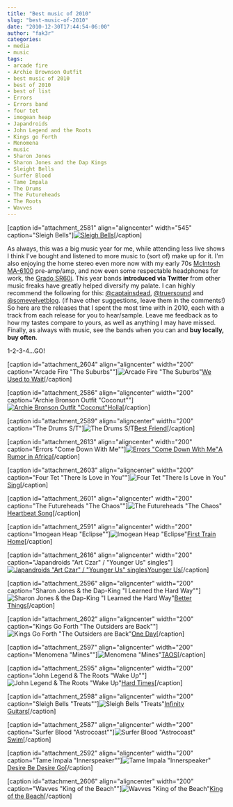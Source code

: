 ```yaml
---
title: "Best music of 2010"
slug: "best-music-of-2010"
date: "2010-12-30T17:44:54-06:00"
author: "fak3r"
categories:
- media
- music
tags:
- arcade fire
- Archie Brownson Outfit
- best music of 2010
- best of 2010
- best of list
- Errors
- Errors band
- four tet
- imogean heap
- Japandroids
- John Legend and the Roots
- Kings go Forth
- Menomena
- music
- Sharon Jones
- Sharon Jones and the Dap Kings
- Sleight Bells
- Surfer Blood
- Tame Impala
- The Drums
- The Futureheads
- The Roots
- Wavves
---
```


[caption id="attachment_2581" align="aligncenter" width="545" caption="Sleigh Bells"][![Sleigh Bells](http://fak3r.com/files/2010/12/Sleigh-Bells-Live.jpg)](http://fak3r.com/2010/12/30/best-music-of-2010/sleigh-bells-live/)[/caption]

As always, this was a big music year for me, while attending less live shows I think I've bought and listened to more music to (sort of) make up for it. I'm also enjoying the home stereo even more now with my early 70s [McIntosh MA-6100](http://www.roger-russell.com/amppre.htm) pre-amp/amp, and now even some respectable headphones for work, the [Grado SR60i](http://www.gradolabs.com/frameset_main.htm). This year bands **introduced via Twitter** from other music freaks have greatly helped diversify my palate. I can highly recommend the following for this: [@captainsdead](http://twitter.com/captainsdead), [@truersound](http://twitter.com/Truersound) and [@somevelvetblog](http://twitter.com/somevelvetblog). (if have other suggestions, leave them in the comments!) So here are the releases that I spent the most time with in 2010, each with a track from each release for you to hear/sample. Leave me feedback as to how my tastes compare to yours, as well as anything I may have missed. Finally, as always with music, see the bands when you can and **buy locally, buy often**.

1-2-3-4...GO!
<!-- more -->

[caption id="attachment_2604" align="aligncenter" width="200" caption="Arcade Fire "The Suburbs""]![Arcade Fire "The Suburbs" ](http://fak3r.com/files/2010/12/thesuburbs200.jpg)[We Used to Wait](http://dl.dropbox.com/u/649440/bestof2010/13%20We%20Used%20To%20Wait.mp3)[/caption]

[caption id="attachment_2586" align="aligncenter" width="200" caption="Archie Bronson Outfit "Coconut""][![Archie Bronson Outfit "Coconut"](http://fak3r.com/files/2010/12/0000763191_200.jpg)](http://fak3r.com/2010/12/30/best-music-of-2010/0000763191_200/)[Holla](http://dl.dropbox.com/u/649440/bestof2010/03%20Hoola.mp3)[/caption]

[caption id="attachment_2589" align="aligncenter" width="200" caption="The Drums S/T"]![The Drums S/T](http://fak3r.com/files/2010/12/drums200.jpg)[Best Friend](http://dl.dropbox.com/u/649440/bestof2010/Best%20Friend.mp3)[/caption]

[caption id="attachment_2613" align="aligncenter" width="200" caption="Errors "Come Down With Me""][![Errors "Come Down With Me"](http://fak3r.com/files/2010/12/errors_cover.jpg)](http://fak3r.com/2010/12/30/best-music-of-2010/errors_cover/)[A Rumor in Africa](http://dl.dropbox.com/u/649440/bestof2010/02%20A%20Rumor%20In%20Africa.mp3)[/caption]

[caption id="attachment_2603" align="aligncenter" width="200" caption="Four Tet "There Is Love in You""]![Four Tet "There Is Love in You"](http://fak3r.com/files/2010/12/there-is-love-in-you-200-120110_200x200.jpg)[Sing](http://dl.dropbox.com/u/649440/bestof2010/05%20Sing.mp3)[/caption]

[caption id="attachment_2601" align="aligncenter" width="200" caption="The Futureheads "The Chaos""]![The Futureheads "The Chaos"](http://fak3r.com/files/2010/12/thechaos200.jpg)[Heartbeat Song](http://dl.dropbox.com/u/649440/bestof2010/03%20Heartbeat%20Song.mp3)[/caption]

[caption id="attachment_2591" align="aligncenter" width="200" caption="Imogean Heap "Eclipse""]![Imogean Heap "Eclipse"](http://fak3r.com/files/2010/12/imogenheap200.jpg)[First Train Home](http://dl.dropbox.com/u/649440/bestof2010/01%20First%20Train%20Home.mp3)[/caption]

[caption id="attachment_2616" align="aligncenter" width="200" caption="Japandroids "Art Czar" / "Younger Us" singles"][![Japandroids "Art Czar" / "Younger Us" singles](http://fak3r.com/files/2010/12/japandroids_ani.gif)](http://fak3r.com/2010/12/30/best-music-of-2010/japandroids_ani/)[Younger Us](http://dl.dropbox.com/u/649440/bestof2010/01%20Younger%20Us.mp3)[/caption]

[caption id="attachment_2596" align="aligncenter" width="200" caption="Sharon Jones & the Dap-King "I Learned the Hard Way""]![Sharon Jones & the Dap-King "I Learned the Hard Way"](http://fak3r.com/files/2010/12/jonesdapkings.jpg)[Better Things](http://dl.dropbox.com/u/649440/bestof2010/03%20Better%20Things.mp3)[/caption]

[caption id="attachment_2602" align="aligncenter" width="200" caption="Kings Go Forth "The Outsiders are Back""]![Kings Go Forth "The Outsiders are Back"](http://fak3r.com/files/2010/12/theoutsidersareback200.jpg)[One Day](http://dl.dropbox.com/u/649440/bestof2010/01%20One%20Day.mp3)[/caption]

[caption id="attachment_2597" align="aligncenter" width="200" caption="Menomena "Mines""]![Menomena "Mines"](http://fak3r.com/files/2010/12/menomenamines200.jpg)[TAOS](http://dl.dropbox.com/u/649440/bestof2010/02%20TAOS.mp3)[/caption]

[caption id="attachment_2595" align="aligncenter" width="200" caption="John Legend & The Roots "Wake Up""]![John Legend & The Roots "Wake Up"](http://fak3r.com/files/2010/12/john-legend-wake-up.jpg)[Hard Times](http://dl.dropbox.com/u/649440/bestof2010/01%20Hard%20Times.mp3)[/caption]

[caption id="attachment_2598" align="aligncenter" width="200" caption="Sleigh Bells "Treats""]![Sleigh Bells "Treats"](http://fak3r.com/files/2010/12/sleighbells200.jpg)[Infinity Guitars](http://dl.dropbox.com/u/649440/bestof2010/04%20Infinity%20Guitars.mp3)[/caption]

[caption id="attachment_2587" align="aligncenter" width="200" caption="Surfer Blood "Astrocoast""]![Surfer Blood "Astrocoast"](http://fak3r.com/files/2010/12/astrocoast200.jpg)[Swim](http://dl.dropbox.com/u/649440/bestof2010/02%20Swim.mp3)[/caption]

[caption id="attachment_2592" align="aligncenter" width="200" caption="Tame Impala "Innerspeaker""]![Tame Impala "Innerspeaker"](http://fak3r.com/files/2010/12/innerspeaker200.jpg)[Desire Be Desire Go](http://dl.dropbox.com/u/649440/bestof2010/02%20Desire%20Be%20Desire%20Go.mp3)[/caption]

[caption id="attachment_2606" align="aligncenter" width="200" caption="Wavves "King of the Beach""]![Wavves "King of the Beach"](http://fak3r.com/files/2010/12/wavves200.jpg)[King of the Beach](http://dl.dropbox.com/u/649440/bestof2010/01%20King%20Of%20The%20Beach.mp3)[/caption]
